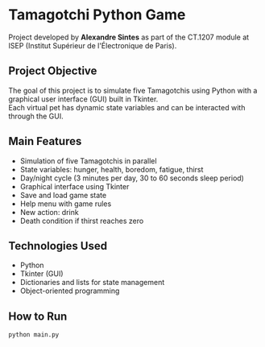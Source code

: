 # Tamagotchi Python Game

Project developed by **Alexandre Sintes** as part of the CT.1207 module at ISEP (Institut Supérieur de l'Électronique de Paris).

## Project Objective

The goal of this project is to simulate five Tamagotchis using Python with a graphical user interface (GUI) built in Tkinter.  
Each virtual pet has dynamic state variables and can be interacted with through the GUI.

## Main Features

- Simulation of five Tamagotchis in parallel
- State variables: hunger, health, boredom, fatigue, thirst
- Day/night cycle (3 minutes per day, 30 to 60 seconds sleep period)
- Graphical interface using Tkinter
- Save and load game state
- Help menu with game rules
- New action: drink
- Death condition if thirst reaches zero

## Technologies Used

- Python 
- Tkinter (GUI)
- Dictionaries and lists for state management
- Object-oriented programming

## How to Run

```bash
python main.py
